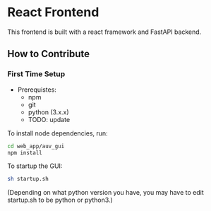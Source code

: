 # React Frontend

This frontend is built with a react framework and FastAPI backend. 

## How to Contribute 

### First Time Setup

- Prerequistes:
    - npm
    - git
    - python (3.x.x)
    - TODO: update

To install node dependencies, run:
```bash
cd web_app/auv_gui
npm install
```

To startup the GUI:
```bash
sh startup.sh
```
(Depending on what python version you have, you may have to edit startup.sh to be python or python3.)



